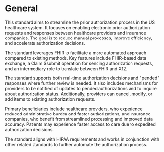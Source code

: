 # General

This standard aims to streamline the prior authorization process in the US healthcare system. It focuses on enabling electronic prior authorization requests and responses between healthcare providers and insurance companies. The goal is to reduce manual processes, improve efficiency, and accelerate authorization decisions.

The standard leverages FHIR to facilitate a more automated approach compared to existing methods. Key features include FHIR-based data exchange, a Claim $submit operation for sending authorization requests, and an intermediary role to translate between FHIR and X12.

The standard supports both real-time authorization decisions and "pended" responses where further review is needed. It also includes mechanisms for providers to be notified of updates to pended authorizations and to inquire about authorization status. Additionally, providers can cancel, modify, or add items to existing authorization requests.

Primary beneficiaries include healthcare providers, who experience reduced administrative burden and faster authorizations, and insurance companies, who benefit from streamlined processing and improved data accuracy. Patients may experience faster access to care due to expedited authorization decisions.

The standard aligns with HIPAA requirements and works in conjunction with other related standards to further automate the authorization process.
